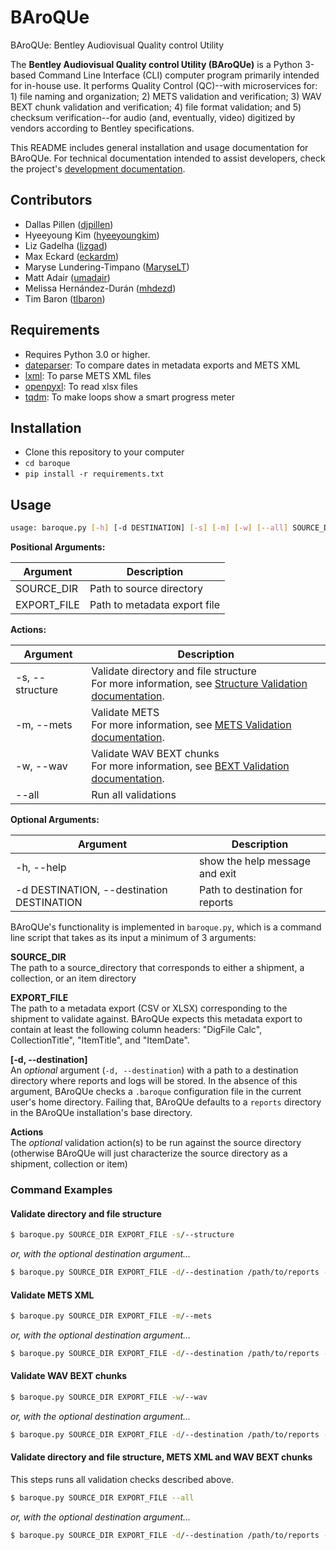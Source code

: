 # BAroQUe
BAroQUe: Bentley Audiovisual Quality control Utility

The **Bentley Audiovisual Quality control Utility (BAroQUe)** is a Python 3-based Command Line Interface (CLI) computer program primarily intended for in-house use. It performs Quality Control (QC)--with microservices for: 1) file naming and organization; 2) METS validation and verification; 3) WAV BEXT chunk validation and verification; 4) file format validation; and 5) checksum verification--for audio (and, eventually, video) digitized by vendors according to Bentley specifications.

This README includes general installation and usage documentation for BAroQUe. For technical documentation intended to assist developers, check the project's [development documentation](docs/Developing.md).

## Contributors

- Dallas Pillen ([djpillen](https://github.com/djpillen))
- Hyeeyoung Kim ([hyeeyoungkim](https://github.com/hyeeyoungkim))
- Liz Gadelha ([lizgad](https://github.com/lizgad))
- Max Eckard ([eckardm](https://github.com/eckardm))
- Maryse Lundering-Timpano ([MaryseLT](https://github.com/MaryseLT))
- Matt Adair ([umadair](https://github.com/umadair))
- Melissa Hernández-Durán ([mhdezd](https://github.com/mhdezd))
- Tim Baron ([tlbaron](https://github.com/tlbaron))

## Requirements
- Requires Python 3.0 or higher.
- [dateparser](https://dateparser.readthedocs.io/en/latest/): To compare dates in metadata exports and METS XML
- [lxml](https://lxml.de/): To parse METS XML files
- [openpyxl](https://openpyxl.readthedocs.io/en/stable/): To read xlsx files
- [tqdm](https://pypi.org/project/tqdm/): To make loops show a smart progress meter

## Installation
- Clone this repository to your computer
- `cd baroque`
- `pip install -r requirements.txt`

## Usage
```sh
usage: baroque.py [-h] [-d DESTINATION] [-s] [-m] [-w] [--all] SOURCE_DIR EXPORT_FILE
```

**Positional Arguments:**

| Argument | Description |
| --- | --- |
|SOURCE_DIR| Path to source directory |
|EXPORT_FILE|Path to metadata export file<br>|

**Actions:**

| Argument | Description |
| --- | --- |
|-s, --structure|Validate directory and file structure<br>For more information, see [Structure Validation documentation](docs/Structure_Validation.md).|
|-m, --mets|Validate METS<br>For more information, see [METS Validation documentation](docs/METS_Validation.md).|
|-w, --wav|Validate WAV BEXT chunks<br>For more information, see [BEXT Validation documentation](docs/BEXT_Validation.md).|
|--all|Run all validations|

**Optional Arguments:**

| Argument | Description |
| --- | --- |
|-h, --help|show the help message and exit|
|-d DESTINATION, --destination DESTINATION|Path to destination for reports|


BAroQUe's functionality is implemented in `baroque.py`, which is a command line script that takes as its input a minimum of 3 arguments:

**SOURCE_DIR**<br>The path to a source_directory that corresponds to either a shipment, a collection, or an item directory

**EXPORT_FILE**<br>The path to a metadata export (CSV or XLSX) corresponding to the shipment to validate against. BAroQUe expects this metadata export to contain at least the following column headers: "DigFile Calc", CollectionTitle", "ItemTitle", and "ItemDate".

**[-d, --destination]**<br>An _optional_ argument (`-d, --destination`) with a path to a destination directory where reports and logs will be stored. In the absence of this argument, BAroQUe checks a `.baroque` configuration file in the current user's home directory. Failing that, BAroQUe defaults to a `reports` directory in the BAroQUe installation's base directory.

**Actions**<br>The _optional_ validation action(s) to be run against the source directory (otherwise BAroQUe will just characterize the source directory as a shipment, collection or item)


### Command Examples ###

#### Validate directory and file structure

```sh
$ baroque.py SOURCE_DIR EXPORT_FILE -s/--structure
```

_or, with the optional destination argument..._

```sh
$ baroque.py SOURCE_DIR EXPORT_FILE -d/--destination /path/to/reports -s/--structure
```

#### Validate METS XML

```sh
$ baroque.py SOURCE_DIR EXPORT_FILE -m/--mets
```

_or, with the optional destination argument..._

```sh
$ baroque.py SOURCE_DIR EXPORT_FILE -d/--destination /path/to/reports -m/--mets
```

#### Validate WAV BEXT chunks

```sh
$ baroque.py SOURCE_DIR EXPORT_FILE -w/--wav
```

_or, with the optional destination argument..._

```sh
$ baroque.py SOURCE_DIR EXPORT_FILE -d/--destination /path/to/reports -w/--wav
```

#### Validate directory and file structure, METS XML and WAV BEXT chunks
This steps runs all validation checks described above.

```sh
$ baroque.py SOURCE_DIR EXPORT_FILE --all
```

_or, with the optional destination argument..._

```sh
$ baroque.py SOURCE_DIR EXPORT_FILE -d/--destination /path/to/reports --all
```

